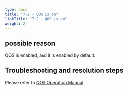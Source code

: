 ```yaml
---
type: docs
title: "7-2 - QOS is on"
linkTitle: "7-2 - QOS is on"
weight: 2
---
```


## possible reason

QOS is enabled, and it is enabled by default.

## Troubleshooting and resolution steps


Please refer to [QOS Operation Manual](/en/docs3-v2/java-sdk/reference-manual/qos/).
<p style="margin-top: 3rem;"> </p>